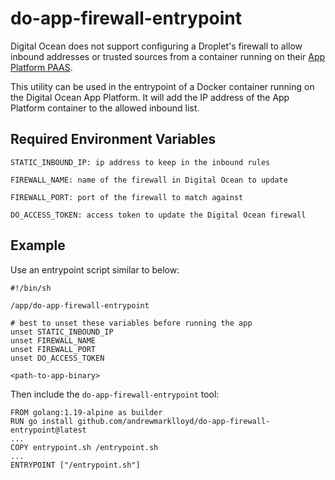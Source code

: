 # do-app-firewall-entrypoint

Digital Ocean does not support configuring a Droplet's firewall to allow inbound addresses or trusted sources from a container running on their [App Platform PAAS](https://docs.digitalocean.com/products/app-platform/).

This utility can be used in the entrypoint of a Docker container running on the Digital Ocean App Platform. It will add the IP address of the App Platform container to the allowed inbound list.

## Required Environment Variables

```
STATIC_INBOUND_IP: ip address to keep in the inbound rules

FIREWALL_NAME: name of the firewall in Digital Ocean to update

FIREWALL_PORT: port of the firewall to match against

DO_ACCESS_TOKEN: access token to update the Digital Ocean firewall
```

## Example

Use an entrypoint script similar to below:

```shell
#!/bin/sh

/app/do-app-firewall-entrypoint

# best to unset these variables before running the app
unset STATIC_INBOUND_IP
unset FIREWALL_NAME
unset FIREWALL_PORT
unset DO_ACCESS_TOKEN

<path-to-app-binary>
```

Then include the `do-app-firewall-entrypoint` tool:
```
FROM golang:1.19-alpine as builder
RUN go install github.com/andrewmarklloyd/do-app-firewall-entrypoint@latest
...
COPY entrypoint.sh /entrypoint.sh
...
ENTRYPOINT ["/entrypoint.sh"]
```
